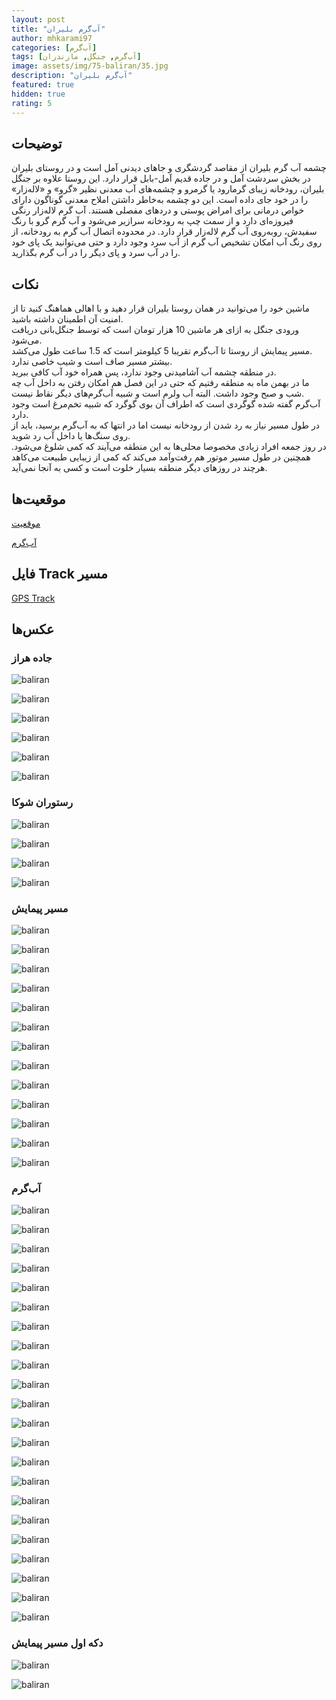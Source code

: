 ```yaml
---
layout: post
title: "آب‌گرم بلیران"
author: mhkarami97
categories: [آب‌گرم]
tags: [آب‌گرم, جنگل, مازندران]
image: assets/img/75-baliran/35.jpg
description: "آب‌گرم بلیران"
featured: true
hidden: true
rating: 5
---
```


## توضیحات
چشمه آب گرم بلیران از مقاصد گردشگری و جاهای دیدنی آمل است و در روستای بلیران در بخش سردشت آمل و در جاده‌ قدیم آمل-بابل قرار دارد. این روستا علاوه بر جنگل بلیران، رودخانه زیبای گرمارود یا گرمرو و چشمه‌های آب معدنی نظیر «گرو» و «لاله‌زار» را در خود جای داده است. این دو چشمه به‌خاطر داشتن املاح معدنی گوناگون دارای خواص درمانی برای امراض پوستی و دردهای مفصلی هستند. آب گرم لاله‌زار رنگی فیروزه‌ای دارد و از سمت چپ به رودخانه سرازیر می‌شود و آب گرم گرو با رنگ سفیدش، روبه‌روی آب گرم لاله‌زار قرار دارد. در محدوده اتصال آب گرم به رودخانه، از روی رنگ آب امکان تشخیص آب گرم از آب سرد وجود دارد و حتی می‌توانید یک پای خود را در آب سرد و پای دیگر را در آب گرم بگذارید.  

## نکات
ماشین خود را می‌توانید در همان روستا بلیران قرار دهید و با اهالی هماهنگ کنید تا از امنیت آن اطمینان داشته باشید.  
ورودی جنگل به ازای هر ماشین 10 هزار تومان است که توسط جنگل‌بانی دریافت می‌شود.  
مسیر پیمایش از روستا تا آب‌گرم تقریبا 5 کیلومتر است که 1.5 ساعت طول می‌کشد.  
بیشتر مسیر صاف است و شیب خاصی ندارد.  
در منطقه چشمه آب آشامیدنی وجود ندارد، پس همراه خود آب کافی ببرید.  
ما در بهمن ماه به منطقه رفتیم که حتی در این فصل هم امکان رفتن به داخل آب چه شب و صبح وجود داشت. البته آب ولرم است و شبیه آب‌گرم‌های دیگر نقاط نیست.  
آب‌گرم گفته شده گوگردی است که اطراف آن بوی گوگرد که شبیه تخم‌مرغ است وجود دارد.  
در طول مسیر نیاز به رد شدن از رودخانه نیست اما در انتها که به آب‌گرم برسید، باید از روی سنگ‌ها یا داخل آب رد شوید.  
در روز جمعه افراد زیادی مخصوصا محلی‌ها به این منطقه می‌آیند که کمی شلوغ می‌شود. همچنین در طول مسیر موتور هم رفت‌و‌آمد می‌کند که کمی از زیبایی طبیعت می‌کاهد هرچند در روز‌های دیگر منطقه بسیار خلوت است و کسی به آنجا نمی‌آید.  

## موقعیت‌ها
[موقعیت](https://www.google.com/maps/place/Baliran,+Mazandaran+Province/@36.3553053,52.4270046,17z/data=!3m1!4b1!4m5!3m4!1s0x3f8f94bfc4c42a5b:0x6a6748587a6ae42b!8m2!3d36.3554354!4d52.427233)  

[آب‌گرم](https://www.google.com/maps/place/%DA%86%D8%B4%D9%85%D9%87+%D8%A2%D8%A8+%D9%85%D8%B9%D8%AF%D9%86%DB%8C+%D8%A8%D9%84%DB%8C%D8%B1%D8%A7%D9%86%E2%80%AD/@36.3153091,52.4093728,16.22z/data=!4m13!1m7!3m6!1s0x3f8f94bfc4c42a5b:0x6a6748587a6ae42b!2sBaliran,+Mazandaran+Province!3b1!8m2!3d36.3554354!4d52.427233!3m4!1s0x3f8feb1fd5359dd5:0x9204457815a35d09!8m2!3d36.3169779!4d52.4151187)  

## فایل Track مسیر

[GPS Track](/assets/img/75-baliran/01.gpx)  

## عکس‌ها

### جاده هراز
![baliran](/assets/img/75-baliran/01.jpg)  

![baliran](/assets/img/75-baliran/02.jpg)  

![baliran](/assets/img/75-baliran/03.jpg)  

![baliran](/assets/img/75-baliran/04.jpg)  

![baliran](/assets/img/75-baliran/05.jpg)  

![baliran](/assets/img/75-baliran/06.jpg)  

### رستوران شوکا

![baliran](/assets/img/75-baliran/07.jpg)  

![baliran](/assets/img/75-baliran/08.jpg)  

![baliran](/assets/img/75-baliran/09.jpg)  

![baliran](/assets/img/75-baliran/10.jpg)  

### مسیر پیمایش

![baliran](/assets/img/75-baliran/11.jpg)  

![baliran](/assets/img/75-baliran/12.jpg)  

![baliran](/assets/img/75-baliran/13.jpg)  

![baliran](/assets/img/75-baliran/14.jpg)  

![baliran](/assets/img/75-baliran/15.jpg)  

![baliran](/assets/img/75-baliran/16.jpg)  

![baliran](/assets/img/75-baliran/17.jpg)  

![baliran](/assets/img/75-baliran/18.jpg)  

![baliran](/assets/img/75-baliran/19.jpg)  

![baliran](/assets/img/75-baliran/20.jpg)  

![baliran](/assets/img/75-baliran/21.jpg)  

![baliran](/assets/img/75-baliran/22.jpg)  

![baliran](/assets/img/75-baliran/23.jpg)  

### آب‌گرم

![baliran](/assets/img/75-baliran/24.jpg)  

![baliran](/assets/img/75-baliran/25.jpg)  

![baliran](/assets/img/75-baliran/26.jpg)  

![baliran](/assets/img/75-baliran/27.jpg)  

![baliran](/assets/img/75-baliran/28.jpg)  

![baliran](/assets/img/75-baliran/29.jpg)  

![baliran](/assets/img/75-baliran/30.jpg)  

![baliran](/assets/img/75-baliran/31.jpg)  

![baliran](/assets/img/75-baliran/32.jpg)  

![baliran](/assets/img/75-baliran/33.jpg)  

![baliran](/assets/img/75-baliran/34.jpg)  

![baliran](/assets/img/75-baliran/35.jpg)  

![baliran](/assets/img/75-baliran/36.jpg)  

![baliran](/assets/img/75-baliran/37.jpg)  

![baliran](/assets/img/75-baliran/38.jpg)  

![baliran](/assets/img/75-baliran/39.jpg)  

![baliran](/assets/img/75-baliran/40.jpg)  

![baliran](/assets/img/75-baliran/41.jpg)  

![baliran](/assets/img/75-baliran/42.jpg)  

![baliran](/assets/img/75-baliran/43.jpg)  

![baliran](/assets/img/75-baliran/44.jpg)  

![baliran](/assets/img/75-baliran/45.jpg)  

### دکه اول مسیر پیمایش

![baliran](/assets/img/75-baliran/46.jpg)  

![baliran](/assets/img/75-baliran/47.jpg)  